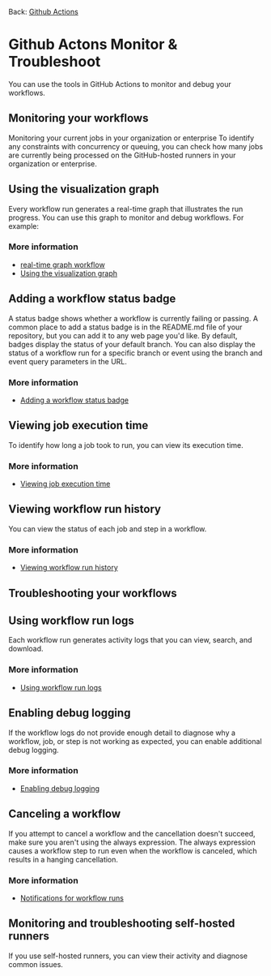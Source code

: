 Back: [Github Actions](./gha.md)

# Github Actons Monitor & Troubleshoot

You can use the tools in GitHub Actions to monitor and debug your workflows.

## Monitoring your workflows

Monitoring your current jobs in your organization or enterprise
To identify any constraints with concurrency or queuing, you can check how many jobs are currently being processed on the GitHub-hosted runners in your organization or enterprise.

## Using the visualization graph

Every workflow run generates a real-time graph that illustrates the run progress. You can use this graph to monitor and debug workflows. For example:

### More information

- [real-time graph workflow](https://docs.github.com/assets/cb-63715/mw-1440/images/help/actions/workflow-graph.webp)
- [Using the visualization graph ](https://docs.github.com/en/actions/monitoring-and-troubleshooting-workflows/using-the-visualization-graph)

## Adding a workflow status badge

A status badge shows whether a workflow is currently failing or passing. A common place to add a status badge is in the README.md file of your repository, but you can add it to any web page you'd like. By default, badges display the status of your default branch. You can also display the status of a workflow run for a specific branch or event using the branch and event query parameters in the URL.

### More information

- [Adding a workflow status badge](https://docs.github.com/en/actions/monitoring-and-troubleshooting-workflows/adding-a-workflow-status-badge)

## Viewing job execution time

To identify how long a job took to run, you can view its execution time.

### More information

- [Viewing job execution time](https://docs.github.com/en/actions/monitoring-and-troubleshooting-workflows/viewing-job-execution-time)

## Viewing workflow run history

You can view the status of each job and step in a workflow.

### More information

- [Viewing workflow run history](https://docs.github.com/en/actions/monitoring-and-troubleshooting-workflows/viewing-workflow-run-history)

## Troubleshooting your workflows

## Using workflow run logs

Each workflow run generates activity logs that you can view, search, and download.

### More information

- [Using workflow run logs](https://docs.github.com/en/actions/monitoring-and-troubleshooting-workflows/using-workflow-run-logs)

## Enabling debug logging

If the workflow logs do not provide enough detail to diagnose why a workflow, job, or step is not working as expected, you can enable additional debug logging.

### More information

- [Enabling debug logging](https://docs.github.com/en/actions/monitoring-and-troubleshooting-workflows/enabling-debug-logging)

## Canceling a workflow

If you attempt to cancel a workflow and the cancellation doesn't succeed, make sure you aren't using the always expression. The always expression causes a workflow step to run even when the workflow is canceled, which results in a hanging cancellation.

### More information

- [Notifications for workflow runs](https://docs.github.com/en/actions/monitoring-and-troubleshooting-workflows/notifications-for-workflow-runs)

## Monitoring and troubleshooting self-hosted runners

If you use self-hosted runners, you can view their activity and diagnose common issues.
